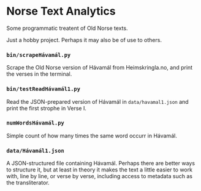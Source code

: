 # Norse Text Analytics

Some programmatic treatent of Old Norse texts.

Just a hobby project. Perhaps it may also be of use to others.

### `bin/scrapeHávamál.py`

Scrape the Old Norse version of Hávamál from Heimskringla.no,  and print the verses in the terminal.

### `bin/testReadHávamál1.py`

Read the JSON-prepared version of Hávamál in `data/havamal1.json` and print the first strophe in Verse I.

### `numWordsHávamál.py`

Simple count of how many times the same word occurr in Hávamál.

### `data/Hávamál1.json`

A JSON-structured file containing Hávamál. Perhaps there are better ways to structure it, but at least in theory it makes the text a little easier to work with, line by line, or verse by verse, including access to metadata such as the transliterator.
